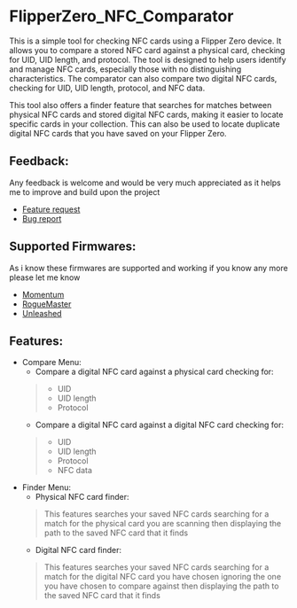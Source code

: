 # FlipperZero_NFC_Comparator
This is a simple tool for checking NFC cards using a Flipper Zero device. It allows you to compare a stored NFC card against a physical card, checking for UID, UID length, and protocol. The tool is designed to help users identify and manage NFC cards, especially those with no distinguishing characteristics. The comparator can also compare two digital NFC cards, checking for UID, UID length, protocol, and NFC data.

This tool also offers a finder feature that searches for matches between physical NFC cards and stored digital NFC cards, making it easier to locate specific cards in your collection. This can also be used to locate duplicate digital NFC cards that you have saved on your Flipper Zero.
## Feedback:
Any feedback is welcome and would be very much appreciated as it helps me to improve and build upon the project
- <a href="https://github.com/acegoal07/FlipperZero_NFC_Comparator/issues/new?assignees=acegoal07&labels=enhancement&projects=&template=feature_request.md&title=%5BFEATURE%7D">Feature request</a>
- <a href="https://github.com/acegoal07/FlipperZero_NFC_Comparator/issues/new?assignees=acegoal07&labels=bug&projects=&template=bug_report.md&title=%5BBUG%5D">Bug report</a>
## Supported Firmwares:
As i know these firmwares are supported and working if you know any more please let me know
- <a href="https://github.com/Next-Flip/Momentum-Firmware" target="_blank">Momentum</a>
- <a href="https://github.com/RogueMaster/flipperzero-firmware-wPlugins" target="_blank">RogueMaster</a>
- <a href="https://github.com/DarkFlippers/unleashed-firmware" target="_blank">Unleashed</a>
## Features:
- Compare Menu:
  - Compare a digital NFC card against a physical card checking for:
  >  - UID
  >  - UID length
  >  - Protocol
  - Compare a digital NFC card against a digital NFC card checking for:
  >  - UID
  >  - UID length
  >  - Protocol
  >  - NFC data
- Finder Menu:
  - Physical NFC card finder:
  > This features searches your saved NFC cards searching for a match for the physical card you are scanning then displaying the path to the saved NFC card that it finds
  - Digital NFC card finder:
  > This features searches your saved NFC cards searching for a match for the digital NFC card you have chosen ignoring the one you have chosen to compare against then displaying the path to the saved NFC card that it finds